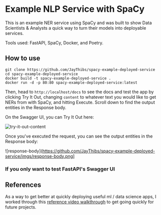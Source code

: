 # Example NLP Service with SpaCy

This is an example NER service using SpaCy and was built to show Data Scientists & Analysts a quick way to turn their models into deployable services. 

Tools used: FastAPI, SpaCy, Docker, and Poetry.

## How to use

    git clone https://github.com/JayThibs/spacy-example-deployed-service
    cd spacy-example-deployed-service
    docker build -t spacy-example-deployed-service .
    docker run -d -p 80:80 spacy-example-deployed-service:latest

Then, head to `http://localhost/docs` to see the docs and test the app by clicking Try It Out, changing `content` to whatever text you would like to get NERs from with SpaCy, and hitting Execute. Scroll down to find the output entities in the Response body.

On the Swagger UI, you can Try It Out here:

![try-it-out-content](https://github.com/JayThibs/spacy-example-deployed-service/imgs/try-it-out-content.png)

Once you've executed the request, you can see the output entities in the Response body:

![response-body](https://github.com/JayThibs/spacy-example-deployed-service/imgs/response-body.png]

### If you only want to test FastAPI's Swagger UI



## References

As a way to get better at quickly deploying useful ml / data science apps, I worked through this [reference video walkthrough](https://youtu.be/Maj9v-Ev7-4) to get going quickly for future projects.
